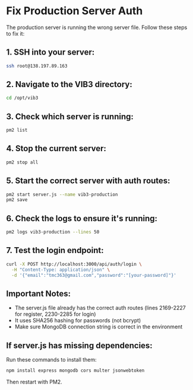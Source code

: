 # Fix Production Server Auth

The production server is running the wrong server file. Follow these steps to fix it:

## 1. SSH into your server:
```bash
ssh root@138.197.89.163
```

## 2. Navigate to the VIB3 directory:
```bash
cd /opt/vib3
```

## 3. Check which server is running:
```bash
pm2 list
```

## 4. Stop the current server:
```bash
pm2 stop all
```

## 5. Start the correct server with auth routes:
```bash
pm2 start server.js --name vib3-production
pm2 save
```

## 6. Check the logs to ensure it's running:
```bash
pm2 logs vib3-production --lines 50
```

## 7. Test the login endpoint:
```bash
curl -X POST http://localhost:3000/api/auth/login \
  -H "Content-Type: application/json" \
  -d '{"email":"tmc363@gmail.com","password":"[your-password]"}'
```

## Important Notes:
- The server.js file already has the correct auth routes (lines 2169-2227 for register, 2230-2285 for login)
- It uses SHA256 hashing for passwords (not bcrypt)
- Make sure MongoDB connection string is correct in the environment

## If server.js has missing dependencies:
Run these commands to install them:
```bash
npm install express mongodb cors multer jsonwebtoken
```

Then restart with PM2.